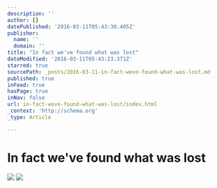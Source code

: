 ```yaml
---
description: ''
author: []
datePublished: '2016-03-11T05:43:30.405Z'
publisher:
  name: ''
  domain: ''
title: "In fact we've found what was lost"
dateModified: '2016-03-11T05:43:23.371Z'
starred: true
sourcePath: _posts/2016-03-11-in-fact-weve-found-what-was-lost.md
published: true
inFeed: true
hasPage: true
inNav: false
url: in-fact-weve-found-what-was-lost/index.html
_context: 'http://schema.org'
_type: Article

---
```

# In fact we've found what was lost
![](https://the-grid-user-content.s3-us-west-2.amazonaws.com/559330c7-0ecd-4cc9-ab8f-daf7ddc48e27.png)
![](https://the-grid-user-content.s3-us-west-2.amazonaws.com/5d37fb97-458a-4f7a-a4dc-8348dd5fd473.png)